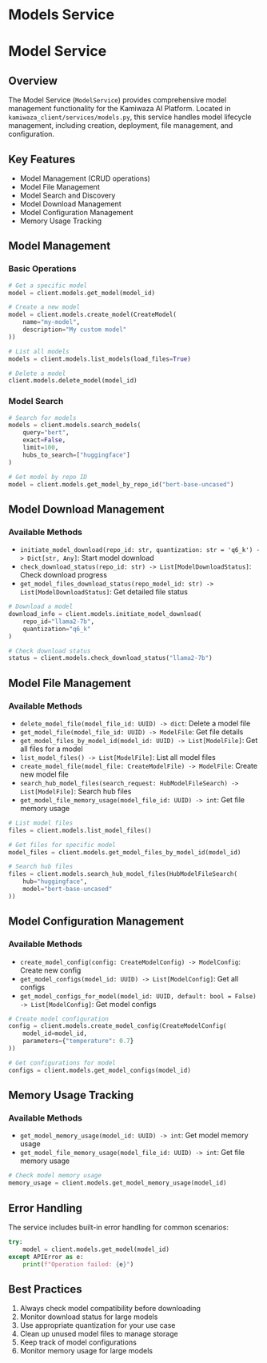# Models Service


# Model Service

## Overview
The Model Service (`ModelService`) provides comprehensive model management functionality for the Kamiwaza AI Platform. Located in `kamiwaza_client/services/models.py`, this service handles model lifecycle management, including creation, deployment, file management, and configuration.

## Key Features
- Model Management (CRUD operations)
- Model File Management
- Model Search and Discovery
- Model Download Management
- Model Configuration Management
- Memory Usage Tracking

## Model Management

### Basic Operations
```python
# Get a specific model
model = client.models.get_model(model_id)

# Create a new model
model = client.models.create_model(CreateModel(
    name="my-model",
    description="My custom model"
))

# List all models
models = client.models.list_models(load_files=True)

# Delete a model
client.models.delete_model(model_id)
```

### Model Search
```python
# Search for models
models = client.models.search_models(
    query="bert",
    exact=False,
    limit=100,
    hubs_to_search=["huggingface"]
)

# Get model by repo ID
model = client.models.get_model_by_repo_id("bert-base-uncased")
```

## Model Download Management

### Available Methods
- `initiate_model_download(repo_id: str, quantization: str = 'q6_k') -> Dict[str, Any]`: Start model download
- `check_download_status(repo_id: str) -> List[ModelDownloadStatus]`: Check download progress
- `get_model_files_download_status(repo_model_id: str) -> List[ModelDownloadStatus]`: Get detailed file status

```python
# Download a model
download_info = client.models.initiate_model_download(
    repo_id="llama2-7b",
    quantization="q6_k"
)

# Check download status
status = client.models.check_download_status("llama2-7b")
```

## Model File Management

### Available Methods
- `delete_model_file(model_file_id: UUID) -> dict`: Delete a model file
- `get_model_file(model_file_id: UUID) -> ModelFile`: Get file details
- `get_model_files_by_model_id(model_id: UUID) -> List[ModelFile]`: Get all files for a model
- `list_model_files() -> List[ModelFile]`: List all model files
- `create_model_file(model_file: CreateModelFile) -> ModelFile`: Create new model file
- `search_hub_model_files(search_request: HubModelFileSearch) -> List[ModelFile]`: Search hub files
- `get_model_file_memory_usage(model_file_id: UUID) -> int`: Get file memory usage

```python
# List model files
files = client.models.list_model_files()

# Get files for specific model
model_files = client.models.get_model_files_by_model_id(model_id)

# Search hub files
files = client.models.search_hub_model_files(HubModelFileSearch(
    hub="huggingface",
    model="bert-base-uncased"
))
```

## Model Configuration Management

### Available Methods
- `create_model_config(config: CreateModelConfig) -> ModelConfig`: Create new config
- `get_model_configs(model_id: UUID) -> List[ModelConfig]`: Get all configs
- `get_model_configs_for_model(model_id: UUID, default: bool = False) -> List[ModelConfig]`: Get model configs

```python
# Create model configuration
config = client.models.create_model_config(CreateModelConfig(
    model_id=model_id,
    parameters={"temperature": 0.7}
))

# Get configurations for model
configs = client.models.get_model_configs(model_id)
```

## Memory Usage Tracking

### Available Methods
- `get_model_memory_usage(model_id: UUID) -> int`: Get model memory usage
- `get_model_file_memory_usage(model_file_id: UUID) -> int`: Get file memory usage

```python
# Check model memory usage
memory_usage = client.models.get_model_memory_usage(model_id)
```

## Error Handling
The service includes built-in error handling for common scenarios:
```python
try:
    model = client.models.get_model(model_id)
except APIError as e:
    print(f"Operation failed: {e}")
```

## Best Practices
1. Always check model compatibility before downloading
2. Monitor download status for large models
3. Use appropriate quantization for your use case
4. Clean up unused model files to manage storage
5. Keep track of model configurations
6. Monitor memory usage for large models

